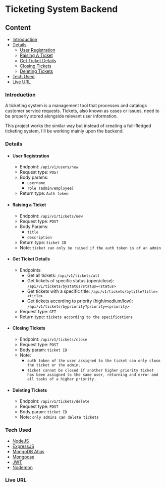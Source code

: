 # Ticketing System Backend

## Content

- [Introduction](#introduction)
- [Details](#details)
  - [User Registration](#user-registration)
  - [Raising A Ticket](#raising-a-ticket)
  - [Get Ticket Details](#get-ticket-details)
  - [Closing Tickets](#closing-tickets)
  - [Deleting Tickets](#deleting-tickets)
- [Tech Used](#tech-used)
- [Live URL](#live-URL)

### Introduction

A ticketing system is a management tool that processes and catalogs customer service requests. Tickets, also known as cases or issues, need to be properly stored alongside relevant user information.

This project works the similar way but instead of creating a full-fledged ticketing system, I'll be working mainly upon the backend.

### Details

- #### User Registration

  - Endpoint: ```/api/v1/users/new```
  - Request type: ```POST```
  - Body params:
    - ```username```
    - ```role (admin/employee)```
  - Return type: ```Auth token```

- #### Raising a Ticket

  - Endpoint: ```/api/v1/tickets/new```
  - Request type: ```POST```
  - Body Params:
    - ```title```
    - ```description```
  - Return type: ```ticket ID```
  - Note: ```ticket can only be raised if the auth token is of an admin```

- #### Get Ticket Details

  - Endpoints:
    - Get all tickets: ```/api/v1/tickets/all```
    - Get tickets of specific status (open/close): ```/api/v1/tickets/bystatus?status=<status>```
    - Get tickets with a specific title: ```/api/v1/tickets/bytitle?title=<title>```
    - Get tickets according to priority (high/medium/low): ```/api/v1/tickets/bypriority?priority=<priority>```
  - Request type: ```GET```
  - Return type: ```tickets according to the specifications```

- #### Closing Tickets

  - Endpoint: ```/api/v1/tickets/close```
  - Request type: ```POST```
  - Body param: ```ticket ID```
  - Note:
    - ```auth token of the user assigned to the ticket can only close the ticket or the admin.```
    - ```ticket cannot be closed if another higher priority ticket has been assigned to the same user, returning and error and all tasks of a higher priority.```

- #### Deleting Tickets

  - Endpoint: ```/api/v1/tickets/delete```
  - Request type: ```POST```
  - Body param: ```ticket ID```
  - Note: ```only admins can delete tickets```

### Tech Used

- [NodeJS](https://www.nodejs.org/)
- [ExpressJS](https://www.expressjs.com)
- [MongoDB Atlas](https://www.mongodb.com/cloud/atlas/efficiency?adgroup=115749713423)
- [Mongoose](https://mongoosejs.com/)
- [JWT](https://jwt.io)
- [Nodemon](https://www.npmjs.com/package/nodemon)

### Live URL
